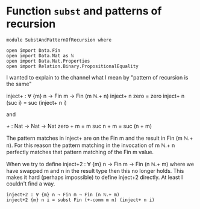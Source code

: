 <!-- -*-agda2-*- -->

# Function `subst` and patterns of recursion

```
module SubstAndPatternOfRecursion where

open import Data.Fin
open import Data.Nat as ℕ
open import Data.Nat.Properties
open import Relation.Binary.PropositionalEquality
```

I wanted to explain to the channel what I mean by "pattern of recursion is the same"


   inject+ : ∀ {m} n → Fin m → Fin (m ℕ.+ n)
   inject+ n zero    = zero
   inject+ n (suc i) = suc (inject+ n i)



and

_+_ : Nat → Nat → Nat
zero  + m = m
suc n + m = suc (n + m)


The pattern matches in inject+ are on the Fin m and the result in Fin
(m ℕ.+ n). For this reason the pattern matching in the invocation of m
ℕ.+ n perfectly matches that pattern matching of the Fin m value.

When we try to define inject+2 : ∀ {m} n → Fin m → Fin (n ℕ.+ m) where
we have swapped m and n in the result type then this no longer
holds. This makes it hard (perhaps impossible) to define inject+2
directly. At least I couldn't find a way.

```
inject+2 : ∀ {m} n → Fin m → Fin (n ℕ.+ m)
inject+2 {m} n i = subst Fin (+-comm m n) (inject+ n i)
```
